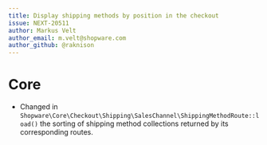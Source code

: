 ```yaml
---
title: Display shipping methods by position in the checkout
issue: NEXT-20511
author: Markus Velt
author_email: m.velt@shopware.com
author_github: @raknison
---
```

# Core
* Changed in `Shopware\Core\Checkout\Shipping\SalesChannel\ShippingMethodRoute::load()` the sorting of shipping method collections returned by its corresponding routes.
